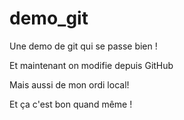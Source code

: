 # demo_git
Une demo de git qui se passe bien !

Et maintenant on modifie depuis GitHub

Mais aussi de mon ordi local!

Et ça c'est bon quand même !
